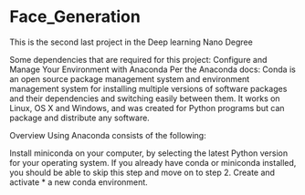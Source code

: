 # Face_Generation
This is the second last project in the Deep learning Nano Degree



Some dependencies that are required for this project:
Configure and Manage Your Environment with Anaconda
Per the Anaconda docs:
Conda is an open source package management system and environment management system for installing multiple versions of software packages and their dependencies and switching easily between them. It works on Linux, OS X and Windows, and was created for Python programs but can package and distribute any software.

Overview
Using Anaconda consists of the following:

Install miniconda on your computer, by selecting the latest Python version for your operating system. If you already have conda or miniconda installed, you should be able to skip this step and move on to step 2.
Create and activate * a new conda environment.

